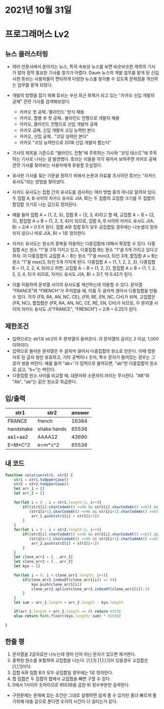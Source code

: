 # 2021년 10월 31일
# 프로그래머스 Lv2
## 뉴스 클러스터링
- 여러 언론사에서 쏟아지는 뉴스, 특히 속보성 뉴스를 보면 비슷비슷한 제목의 기사가 많아 정작 필요한 기사를 찾기가 어렵다. Daum 뉴스의 개발 업무를 맡게 된 신입사원 튜브는 사용자들이 편리하게 다양한 뉴스를 찾아볼 수 있도록 문제점을 개선하는 업무를 맡게 되었다.

- 개발의 방향을 잡기 위해 튜브는 우선 최근 화제가 되고 있는 "카카오 신입 개발자 공채" 관련 기사를 검색해보았다.

  - 카카오 첫 공채..'블라인드' 방식 채용
  - 카카오, 합병 후 첫 공채.. 블라인드 전형으로 개발자 채용
  - 카카오, 블라인드 전형으로 신입 개발자 공채
  - 카카오 공채, 신입 개발자 코딩 능력만 본다
  - 카카오, 신입 공채.. "코딩 실력만 본다"
  - 카카오 "코딩 능력만으로 2018 신입 개발자 뽑는다"
- 기사의 제목을 기준으로 "블라인드 전형"에 주목하는 기사와 "코딩 테스트"에 주목하는 기사로 나뉘는 걸 발견했다. 튜브는 이들을 각각 묶어서 보여주면 카카오 공채 관련 기사를 찾아보는 사용자에게 유용할 듯싶었다.

- 유사한 기사를 묶는 기준을 정하기 위해서 논문과 자료를 조사하던 튜브는 "자카드 유사도"라는 방법을 찾아냈다.

- 자카드 유사도는 집합 간의 유사도를 검사하는 여러 방법 중의 하나로 알려져 있다. 두 집합 A, B 사이의 자카드 유사도 J(A, B)는 두 집합의 교집합 크기를 두 집합의 합집합 크기로 나눈 값으로 정의된다.

- 예를 들어 집합 A = {1, 2, 3}, 집합 B = {2, 3, 4}라고 할 때, 교집합 A ∩ B = {2, 3}, 합집합 A ∪ B = {1, 2, 3, 4}이 되므로, 집합 A, B 사이의 자카드 유사도 J(A, B) = 2/4 = 0.5가 된다. 집합 A와 집합 B가 모두 공집합일 경우에는 나눗셈이 정의되지 않으니 따로 J(A, B) = 1로 정의한다.

- 자카드 유사도는 원소의 중복을 허용하는 다중집합에 대해서 확장할 수 있다. 다중집합 A는 원소 "1"을 3개 가지고 있고, 다중집합 B는 원소 "1"을 5개 가지고 있다고 하자. 이 다중집합의 교집합 A ∩ B는 원소 "1"을 min(3, 5)인 3개, 합집합 A ∪ B는 원소 "1"을 max(3, 5)인 5개 가지게 된다. 다중집합 A = {1, 1, 2, 2, 3}, 다중집합 B = {1, 2, 2, 4, 5}라고 하면, 교집합 A ∩ B = {1, 2, 2}, 합집합 A ∪ B = {1, 1, 2, 2, 3, 4, 5}가 되므로, 자카드 유사도 J(A, B) = 3/7, 약 0.42가 된다.

- 이를 이용하여 문자열 사이의 유사도를 계산하는데 이용할 수 있다. 문자열 "FRANCE"와 "FRENCH"가 주어졌을 때, 이를 두 글자씩 끊어서 다중집합을 만들 수 있다. 각각 {FR, RA, AN, NC, CE}, {FR, RE, EN, NC, CH}가 되며, 교집합은 {FR, NC}, 합집합은 {FR, RA, AN, NC, CE, RE, EN, CH}가 되므로, 두 문자열 사이의 자카드 유사도 J("FRANCE", "FRENCH") = 2/8 = 0.25가 된다.
## 제한조건 
- 입력으로는 str1과 str2의 두 문자열이 들어온다. 각 문자열의 길이는 2 이상, 1,000 이하이다.
- 입력으로 들어온 문자열은 두 글자씩 끊어서 다중집합의 원소로 만든다. 이때 영문자로 된 글자 쌍만 유효하고, 기타 공백이나 숫자, 특수 문자가 들어있는 경우는 그 글자 쌍을 버린다. 예를 들어 "ab+"가 입력으로 들어오면, "ab"만 다중집합의 원소로 삼고, "b+"는 버린다.
- 다중집합 원소 사이를 비교할 때, 대문자와 소문자의 차이는 무시한다. "AB"와 "Ab", "ab"는 같은 원소로 취급한다.
## 입/출력
|str1|str2|answer|
|--|--|--|
|FRANCE|french|16384|
|handshake|shake hands|	65536|
|aa1+aa2|AAAA12|	43690|
|E=M*C^2|e=m*c^2|	65536|

## 내 코드
```javascript
function solution(str1, str2) {
    str1 = str1.toUpperCase()
    str2 = str2.toUpperCase()
    let arr_1 = []
    let arr_2 = []
    
    for(let i = 0 ; i < str1.length-1; i++){
        if((str1[i].charCodeAt() <=90 && str1[i].charCodeAt() >=65) && 
           (str1[i+1].charCodeAt() <=90 && str1[i+1].charCodeAt() >=65)){
            arr_1.push(str1[i] + str1[i+1])
        }
    }
    for(let i = 0 ; i < str2.length-1; i++){
        if((str2[i].charCodeAt() <=90 && str2[i].charCodeAt() >=65) && 
           (str2[i+1].charCodeAt() <=90 && str2[i+1].charCodeAt() >=65)){
            arr_2.push(str2[i] + str2[i+1])
        }
    }
    let clone_arr1 = [...arr_1]
    let clone_arr2 = [...arr_2]
    let kyo = []
    
    for(let i = 0; i < clone_arr1.length; i++){
        if(clone_arr2.indexOf(clone_arr1[i]) >= 0){
            kyo.push(clone_arr1[i])
            clone_arr2.splice(clone_arr2.indexOf(clone_arr1[i]),1)
        }
    }
    let sum = arr_1.length + arr_2.length - kyo.length

    if(arr_1.length + arr_2.length == 0) return 65536
    else return Math.floor((kyo.length/ sum) * 65536)
    
}
```

## 한줄 평
1. 문자열을 2글자로만 나누는데 영어 단어 아닌 문자가 있으면 제거한다.
2. 중복된 원소를 포함하여 교집합을 나눈다. [1,1,1] [1,1,1,1]이 있을경우 교집합은 [1,1,1]이다.
3. 집합 A와 집합 B가 모두 공집합일 경우에는 1로 정의한다.
4. 합 집합은 두 집합의 합에서 교집합을 빼면 구할 수 있다.
5. 0에서 1사이의 숫자이므로 65536을 곱한 뒤 정수부분만 출력한다.
- 구현문제는 문제에 있는 조건만 그대로 실행하면 쉽게 풀 수 있지만 좀더 빠르게 풀기위해 대충 감으로 푼다면 오히려 시간이 더 걸리는거 같다.